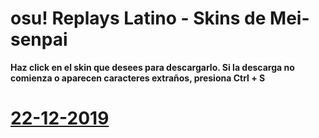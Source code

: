 ﻿# osu! Replays Latino - Skins de Mei-senpai
**Haz click en el skin que desees para descargarlo. Si la descarga no comienza o aparecen caracteres extraños, presiona Ctrl + S**
# [22-12-2019]()
![]()
